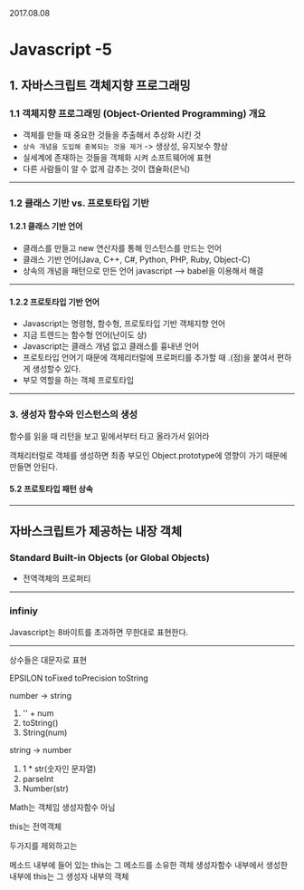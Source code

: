 2017.08.08

# Javascript -5

## 1. 자바스크립트 객체지향 프로그래밍

### 1.1 객체지향 프로그래밍 (Object-Oriented Programming) 개요

- 객체를 만들 때 중요한 것들을 추출해서 추상화 시킨 것
- `상속 개념을 도입해 중복되는 것을 제거` -> 생상성, 유지보수 향상 
- 실세계에 존재하는 것들을 객체화 시켜 소프트웨어에 표현
- 다른 사람들이 알 수 없게 감추는 것이 캡슐화(은닉)

---

### 1.2 클래스 기반 vs. 프로토타입 기반

#### 1.2.1 클래스 기반 언어

- 클래스를 만들고 new 연산자를 통해 인스턴스를 만드는 언어
- 클래스 기반 언어(Java, C++, C#, Python, PHP, Ruby, Object-C)
- 상속의 개념을 패턴으로 만든 언어 javascript --> babel을 이용해서 해결

---

#### 1.2.2 프로토타입 기반 언어

- Javascript는 명령형, 함수형, 프로토타입 기반 객체지향 언어
- 지금 트렌드는 함수형 언어(난이도 상)
- Javascript는 클래스 개념 없고 클래스를 흉내낸 언어
- 프로토타입 언어기 때문에 객체리터럴에 프로퍼티를 추가할 때 .(점)을 붙여서  편하게 생성할수 있다.
- 부모 역할을 하는 객체 프로토타입

---

### 3. 생성자 함수와 인스턴스의 생성



함수를 읽을 때 리턴을 보고 밑에서부터 타고 올라가서 읽어라


객체리터럴로 객체를 생성하면 최종 부모인 Object.prototype에 영향이 가기 때문에 만들면 안된다.

#### 5.2 프로토타입 패턴 상속

---

## 자바스크립트가 제공하는 내장 객체

### Standard Built-in Objects (or Global Objects)

- 전역객체의 프로퍼티

---

### infiniy

Javascript는 8바이트를 초과하면 무한대로 표현한다.

---

상수들은 대문자로 표현

EPSILON
toFixed toPrecision
toString

number -> string
1. '' + num
2. toString()
3. String(num)

string -> number
1. 1 * str(숫자인 문자열)
2. parseInt
3. Number(str)

Math는 객체임 생성자함수 아님

this는 전역객체

두가지를 제외하고는

메소드 내부에 들어 있는 this는 그 메소드를 소유한 객체
생성자함수 내부에서 생성한 내부에 this는 그 생성자 내부의 객체



